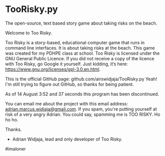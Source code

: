 # TooRisky.py
The open-source, text based story game about taking risks on the beach.

Welcome to Too Risky.

Too Risky is a story-based, educational computer game that runs in command line interfaces. It is about taking risks at the beach. This game was created for my PDHPE class at school. Too Risky is licensed under the GNU General Public Licence. If you did not receive a copy of the licence with Too Risky, go Google it yourself. Just kidding, it’s here: https://www.gnu.org/licenses/gpl-3.0.en.html.

This is the official GitHub page: github.com/airswidjaja/TooRisky.py Yeah! I'm still trying to figure out GitHub, so thanks for being patient.

As of 14 August 3:52 and 37 seconds this program has been discontinued.

You can email me about the project with this email address: adrian.marcus.widjaja@gmail.com. If you spam, you're putting yourself at risk of a very angry Adrian. You could say, spamming me is TOO RISKY. Ho ho ho.

Thanks. 

- Adrian Widjaja, lead and only developer of Too Risky.

#imaloner
